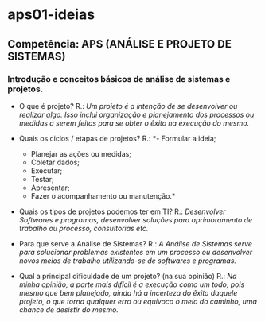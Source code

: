 # aps01-ideias
 
## Competência: APS (ANÁLISE E PROJETO DE SISTEMAS)

### Introdução e conceitos básicos de análise de sistemas e projetos.

- O que é projeto?
R.: *Um projeto é a intenção de se desenvolver ou realizar algo. Isso inclui organização e planejamento
 dos processos ou medidas a serem feitos para se obter o êxito na execução do mesmo.*

- Quais os ciclos / etapas de projetos?
R.: *- Formular a ideia;
    - Planejar as ações ou medidas;
	- Coletar dados;
	- Executar;
	- Testar;
	- Apresentar; 
	- Fazer o acompanhamento ou manutenção.*

- Quais os tipos de projetos podemos ter em TI?
R.: *Desenvolver Softwares e programas, desenvolver soluções para aprimoramento de trabalho ou processo, consultorias etc.*

- Para que serve a Análise de Sistemas?
R.: *A Análise de Sistemas serve para solucionar problemas existentes em um processo ou desenvolver
 novos meios de trabalho utilizando-se de softwares e programas.* 

- Qual a principal dificuldade de um projeto? (na sua opinião)
R.: *Na minha opinião, a parte mais difícil é a execução como um todo, pois mesmo que bem planejado, ainda há
 a incerteza do êxito daquele projeto, o que torna qualquer erro ou equívoco o meio do caminho, uma chance de desistir do mesmo.*
